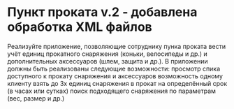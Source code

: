 # Пункт проката v.2 - добавлена обработка XML файлов

Реализуйте приложение, позволяющие сотруднику пунка проката вести учёт единиц прокатного снаряжения (коньки, велосипеды и др.) и дополнительных аксессуаров (шлем, защита и др.).
В приложении должны быть реализованы следующие возможности: 
просмотр спика доступного к прокату снаряжения и аксессуаров
возможность одному клиенту взять до 3х единиц снаряжения в прокат на определённый срок (в часах или сутках)
поиск подходящего снаряжения по параметрам (вес, размер и др.)

